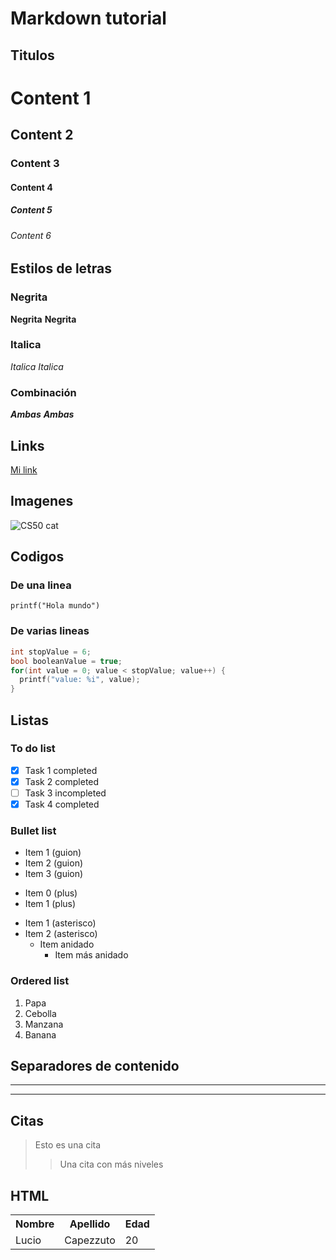 # Markdown tutorial
## Titulos
# Content 1
## Content 2
### Content 3
#### Content 4
##### Content 5
###### Content 6
## Estilos de letras
### Negrita
**Negrita**
__Negrita__
### Italica
*Italica*
_Italica_
### Combinación
***Ambas***
___Ambas___
## Links
[Mi link](https://www.linkedin.com/in/lucio-capezzuto/)
## Imagenes
![CS50 cat](https://yt3.googleusercontent.com/ytc/AIdro_m7MWMBm4PynPndRMCxUEfNcU9Eufkk5ZkYI5RNjPchQ_c=s900-c-k-c0x00ffffff-no-rj)
## Codigos
### De una linea
`printf("Hola mundo")`
### De varias lineas
```c
int stopValue = 6;
bool booleanValue = true;
for(int value = 0; value < stopValue; value++) {
  printf("value: %i", value);
}
```
## Listas
### To do list
- [x] Task 1 completed
- [x] Task 2 completed
- [ ] Task 3 incompleted
- [x] Task 4 completed
### Bullet list
- Item 1 (guion)
- Item 2 (guion)
- Item 3 (guion)
+ Item 0 (plus)
+ Item 1 (plus)
* Item 1 (asterisco)
* Item 2 (asterisco) 
  + Item anidado
    + Item más anidado
### Ordered list
1. Papa
2. Cebolla
3. Manzana
4. Banana
## Separadores de contenido
___
***
## Citas
> Esto es una cita
>> Una cita con más niveles
## HTML
<table>
  <tr>
    <th>Nombre</th>
    <th>Apellido</th>
    <th>Edad</th>
  </tr>
  <tr>
    <td>Lucio</td>
    <td>Capezzuto</td>
    <td>20</td>
  </tr>
<table>
